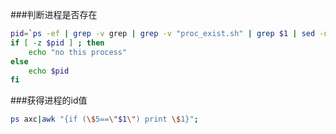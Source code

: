 ###判断进程是否存在
```bash
pid=`ps -ef | grep -v grep | grep -v "proc_exist.sh" | grep $1 | sed -n  '1P' | awk '{print $2}'`  
if [ -z $pid ] ; then  
    echo "no this process"  
else  
    echo $pid  
fi
```

###获得进程的id值
```bash
ps axc|awk "{if (\$5==\"$1\") print \$1}";
```
